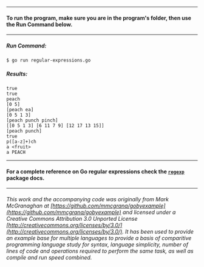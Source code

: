___
#### To run the program, make sure you are in the program's folder, then use the Run Command below.
____
##### Run Command:

`$ go run regular-expressions.go`

##### Results:
```
true
true
peach
[0 5]
[peach ea]
[0 5 1 3]
[peach punch pinch]
[[0 5 1 3] [6 11 7 9] [12 17 13 15]]
[peach punch]
true
p([a-z]+)ch
a <fruit>
a PEACH
```
___
#### For a complete reference on Go regular expressions check the [`regexp`](http://golang.org/pkg/regexp/) package docs.
___
###### This work and the accompanying code was originally from Mark McGranaghan at [https://github.com/mmcgrana/gobyexample](https://github.com/mmcgrana/gobyexample) and licensed under a Creative Commons Attribution 3.0 Unported License [http://creativecommons.org/licenses/by/3.0/](http://creativecommons.org/licenses/by/3.0/). It has been used to provide an example base for multiple languages to provide a basis of comparitive programming language study for syntax, language simplicity, number of lines of code and operations required to perform the same task, as well as compile and run speed combined.